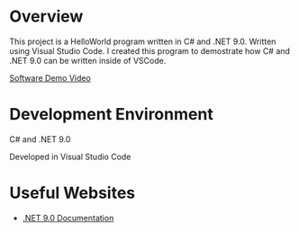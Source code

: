 # Overview

This project is a HelloWorld program written in C# and .NET 9.0. Written using Visual Studio Code. I created this program to
demostrate how C# and .NET 9.0 can be written inside of VSCode.

[Software Demo Video](http://youtube.link.goes.here)

# Development Environment

C# and .NET 9.0

Developed in Visual Studio Code

# Useful Websites

* [.NET 9.0 Documentation](https://learn.microsoft.com/en-us/dotnet/api/?view=net-9.0)